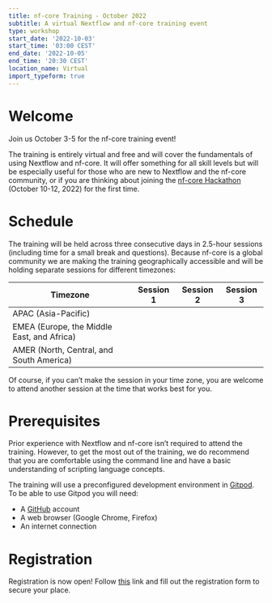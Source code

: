 ```yaml
---
title: nf-core Training - October 2022
subtitle: A virtual Nextflow and nf-core training event
type: workshop
start_date: '2022-10-03'
start_time: '03:00 CEST'
end_date: '2022-10-05'
end_time: '20:30 CEST'
location_name: Virtual
import_typeform: true
---
```


# Welcome

Join us October 3-5 for the nf-core training event!

The training is entirely virtual and free and will cover the fundamentals of using Nextflow and nf-core. It will offer something for all skill levels but will be especially useful for those who are new to Nextflow and the nf-core community, or if you are thinking about joining the [nf-core Hackathon](https://nf-co.re/events/2022/hackathon-march-2022) (October 10-12, 2022) for the first time.

# Schedule

The training will be held across three consecutive days in 2.5-hour sessions (including time for a small break and questions). Because nf-core is a global community we are making the training geographically accessible and will be holding separate sessions for different timezones:

<div class="table">
    <table class="table">
        <thead>
            <tr>
                <th>Timezone</th>
                <th>Session 1</th>
                <th>Session 2</th>
                <th>Session 3</th>
            </tr>
        </thead>
        <tbody>
            <tr>
                <td>APAC (Asia-Pacific)</td>
                <td data-timestamp="1664758800" data-timeformat="DD-MMM HH:mm z"></td>
                <td data-timestamp="1664845200" data-timeformat="DD-MMM HH:mm z"></td>
                <td data-timestamp="1664931600" data-timeformat="DD-MMM HH:mm z"></td>
            </tr>
            <tr>
                <td>EMEA (Europe, the Middle East, and Africa)</td>
                <td data-timestamp="1664798400" data-timeformat="DD-MMM HH:mm z"></td>
                <td data-timestamp="1664884800" data-timeformat="DD-MMM HH:mm z"></td>
                <td data-timestamp="1664971200" data-timeformat="DD-MMM HH:mm z"></td>
            </tr>
            <tr>
                <td>AMER (North, Central, and South America)</td>
                <td data-timestamp="1664812800" data-timeformat="DD-MMM HH:mm z"></td>
                <td data-timestamp="1664899200" data-timeformat="DD-MMM HH:mm z"></td>
                <td data-timestamp="1664985600" data-timeformat="DD-MMM HH:mm z"></td>
            </tr>
        </tbody>
    </table>
</div>

Of course, if you can’t make the session in your time zone, you are welcome to attend another session at the time that works best for you.

# Prerequisites

Prior experience with Nextflow and nf-core isn’t required to attend the training. However, to get the most out of the training, we do recommend that you are comfortable using the command line and have a basic understanding of scripting language concepts.

The training will use a preconfigured development environment in [Gitpod](https://www.gitpod.io/). To be able to use Gitpod you will need:

- A [GitHub](https://github.com/) account
- A web browser (Google Chrome, Firefox)
- An internet connection

# Registration

Registration is now open! Follow [this](https://giphy.com/embed/Pv3GlvjHv1T1u) link and fill out the registration form to secure your place.
